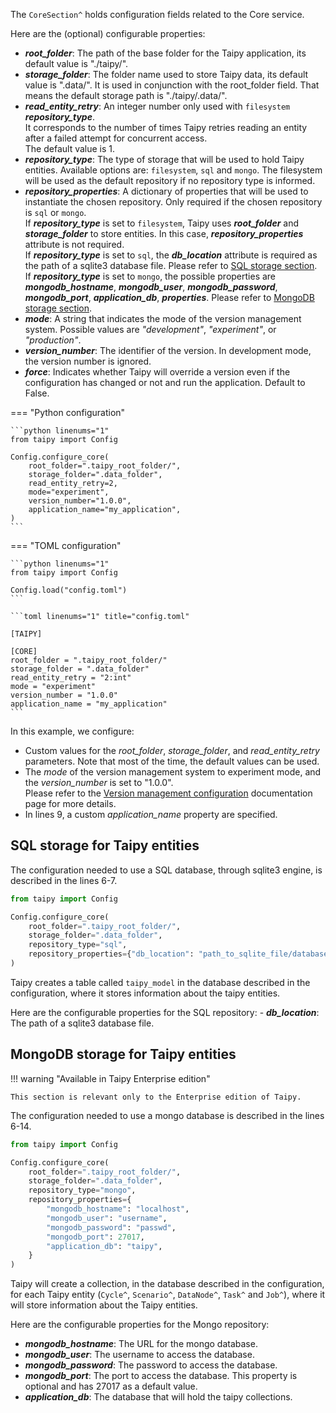 The `CoreSection^` holds configuration fields related to the Core service.

Here are the (optional) configurable properties:

- _**root_folder**_: The path of the base folder for the Taipy application, its default value is
    "./taipy/".
- _**storage_folder**_: The folder name used to store Taipy data, its default value is ".data/".
    It is used in conjunction with the root_folder field. That means the default storage path is
    "./taipy/.data/".
- _**read_entity_retry**_: An integer number only used with `filesystem` _**repository_type**_. <br>
    It corresponds to the number of times Taipy retries reading an entity after a failed attempt
    for concurrent access. <br>
    The default value is 1.
- _**repository_type**_: The type of storage that will be used to hold Taipy entities. Available
    options are: `filesystem`, `sql` and `mongo`. The filesystem will be used as the default
    repository if no repository type is informed.
- _**repository_properties**_: A dictionary of properties that will be used to instantiate the
    chosen repository. Only required if the chosen repository is `sql` or `mongo`.</br>
    If _**repository_type**_ is set to `filesystem`, Taipy uses _**root_folder**_ and
    _**storage_folder**_ to store entities. In this case, _**repository_properties**_ attribute
    is not required.</br>
    If _**repository_type**_ is set to `sql`, the _**db_location**_ attribute is required as the
    path of a sqlite3 database file. Please refer to
    [SQL storage section](core-config.md#sql-storage-for-taipy-entities).</br>
    If _**repository_type**_ is set to `mongo`, the possible properties are
    _**mongodb_hostname**_, _**mongodb_user**_, _**mongodb_password**_, _**mongodb_port**_,
    _**application_db**_, _**properties**_. Please refer to
    [MongoDB storage section](core-config.md#mongodb-storage-for-taipy-entities).
- _**mode**_: A string that indicates the mode of the version management system.
    Possible values are *"development"*, *"experiment"*, or *"production"*.
- _**version_number**_: The identifier of the version. In development mode, the version number
    is ignored.
- _**force**_: Indicates whether Taipy will override a version even if the configuration has
    changed or not and run the application. Default to False.

=== "Python configuration"

    ```python linenums="1"
    from taipy import Config

    Config.configure_core(
        root_folder=".taipy_root_folder/",
        storage_folder=".data_folder",
        read_entity_retry=2,
        mode="experiment",
        version_number="1.0.0",
        application_name="my_application",
    )
    ```

=== "TOML configuration"

    ```python linenums="1"
    from taipy import Config

    Config.load("config.toml")
    ```

    ```toml linenums="1" title="config.toml"

    [TAIPY]

    [CORE]
    root_folder = ".taipy_root_folder/"
    storage_folder = ".data_folder"
    read_entity_retry = "2:int"
    mode = "experiment"
    version_number = "1.0.0"
    application_name = "my_application"
    ```

In this example, we configure:

  - Custom values for the *root_folder*, *storage_folder*, and *read_entity_retry* parameters.
      Note that most of the time, the default values can be used.
  - The *mode* of the version management system to experiment mode, and the *version_number* is
      set to "1.0.0".</br>
      Please refer to the [Version management configuration](../../userman/configuration/core-config.md)
      documentation page for more details.
  - In lines 9, a custom *application_name* property are specified.

## SQL storage for Taipy entities

The configuration needed to use a SQL database, through sqlite3 engine, is described in the
lines 6-7.

```python linenums="1"
from taipy import Config

Config.configure_core(
    root_folder=".taipy_root_folder/",
    storage_folder=".data_folder",
    repository_type="sql",
    repository_properties={"db_location": "path_to_sqlite_file/database.db"},
)
```
Taipy creates a table called `taipy_model` in the database described in the configuration, where
it stores information about the taipy entities.

Here are the configurable properties for the SQL repository:
    - _**db_location**_: The path of a sqlite3 database file.

## MongoDB storage for Taipy entities

!!! warning "Available in Taipy Enterprise edition"

    This section is relevant only to the Enterprise edition of Taipy.

The configuration needed to use a mongo database is described in the lines 6-14.

```python linenums="1"
from taipy import Config

Config.configure_core(
    root_folder=".taipy_root_folder/",
    storage_folder=".data_folder",
    repository_type="mongo",
    repository_properties={
        "mongodb_hostname": "localhost",
        "mongodb_user": "username",
        "mongodb_password": "passwd",
        "mongodb_port": 27017,
        "application_db": "taipy",
    }
)
```

Taipy will create a collection, in the database described in the configuration, for each Taipy
entity (`Cycle^`, `Scenario^`, `DataNode^`, `Task^` and `Job^`), where it will store information
about the Taipy entities.

Here are the configurable properties for the Mongo repository:

  - _**mongodb_hostname**_: The URL for the mongo database.
  - _**mongodb_user**_: The username to access the database.
  - _**mongodb_password**_: The password to access the database.
  - _**mongodb_port**_: The port to access the database. This property is optional and has 27017
      as a default value.
  - _**application_db**_: The database that will hold the taipy collections.
